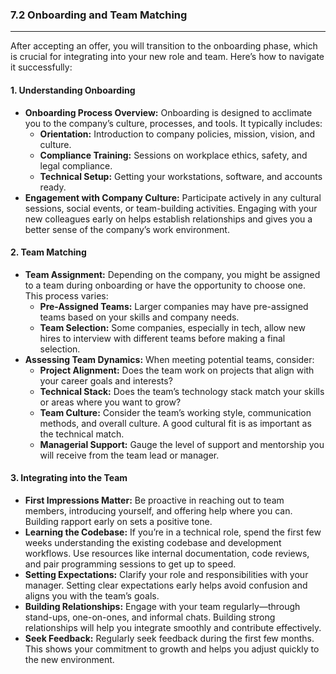 ### 7.2 Onboarding and Team Matching

---

After accepting an offer, you will transition to the onboarding phase, which is crucial for integrating into your new role and team. Here’s how to navigate it successfully:

#### **1. Understanding Onboarding**
- **Onboarding Process Overview:** Onboarding is designed to acclimate you to the company’s culture, processes, and tools. It typically includes:
  - **Orientation:** Introduction to company policies, mission, vision, and culture.
  - **Compliance Training:** Sessions on workplace ethics, safety, and legal compliance.
  - **Technical Setup:** Getting your workstations, software, and accounts ready.
- **Engagement with Company Culture:** Participate actively in any cultural sessions, social events, or team-building activities. Engaging with your new colleagues early on helps establish relationships and gives you a better sense of the company’s work environment.

#### **2. Team Matching**
- **Team Assignment:** Depending on the company, you might be assigned to a team during onboarding or have the opportunity to choose one. This process varies:
  - **Pre-Assigned Teams:** Larger companies may have pre-assigned teams based on your skills and company needs.
  - **Team Selection:** Some companies, especially in tech, allow new hires to interview with different teams before making a final selection.
- **Assessing Team Dynamics:** When meeting potential teams, consider:
  - **Project Alignment:** Does the team work on projects that align with your career goals and interests?
  - **Technical Stack:** Does the team’s technology stack match your skills or areas where you want to grow?
  - **Team Culture:** Consider the team’s working style, communication methods, and overall culture. A good cultural fit is as important as the technical match.
  - **Managerial Support:** Gauge the level of support and mentorship you will receive from the team lead or manager.

#### **3. Integrating into the Team**
- **First Impressions Matter:** Be proactive in reaching out to team members, introducing yourself, and offering help where you can. Building rapport early on sets a positive tone.
- **Learning the Codebase:** If you’re in a technical role, spend the first few weeks understanding the existing codebase and development workflows. Use resources like internal documentation, code reviews, and pair programming sessions to get up to speed.
- **Setting Expectations:** Clarify your role and responsibilities with your manager. Setting clear expectations early helps avoid confusion and aligns you with the team’s goals.
- **Building Relationships:** Engage with your team regularly—through stand-ups, one-on-ones, and informal chats. Building strong relationships will help you integrate smoothly and contribute effectively.
- **Seek Feedback:** Regularly seek feedback during the first few months. This shows your commitment to growth and helps you adjust quickly to the new environment.